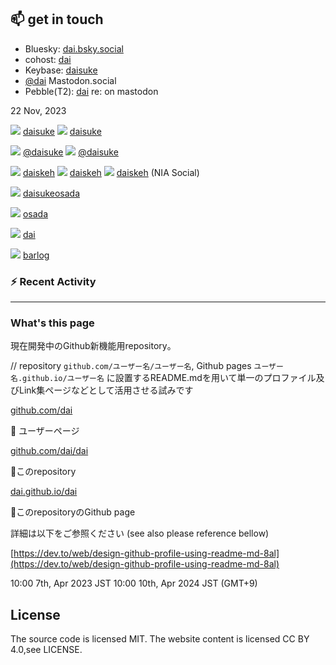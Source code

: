 ## 📫 get in touch

- Bluesky: [dai.bsky.social](https://staging.bsky.app/profile/dai.bsky.social)
- cohost: [dai](https://cohost.org/dai)
- Keybase: [daisuke](https://keybase.io/daisuke)
- <a rel="me" href="https://mastodon.social/deck/@dai">@dai</a> Mastodon.social
- Pebble(T2): [dai](https://pebble.social/deck/@dai) re: on mastodon

22 Nov, 2023

[![](https://icongr.am/simple/twitter.svg?size=24&color=currentColor&colored=false)](https://twitter.com/) [daisuke](https://twitter.com/daisuke)
[![](https://icongr.am/simple/angellist.svg?size=24&color=currentColor&colored=false)](https://angel.co) [daisuke](https://angel.co/p/daisuke)


[![](https://icongr.am/simple/medium.svg?size=24&color=currentColor&colored=false)](https://medium.com/) [@daisuke](https://medium.com/@daisuke)
[![](https://icongr.am/simple/producthunt.svg?size=24&color=currentColor&colored=false)](https://producthunt.com/) [@daisuke](https://producthunt.com/@daisuke)

[![](https://icongr.am/simple/telegram.svg?size=24&color=currentColor&colored=false)](https://t.me) [daiskeh](https://t.me/daiskeh)
[![](https://icongr.am/simple/facebook.svg?size=24&color=currentColor&colored=false)](https://facebook.com) [daiskeh](https://facebook.com/daiskeh)
![](https://icongr.am/simple/pokémon.svg?size=24&color=currentColor&colored=false) [daiskeh](https://my.nianticlabs.com/profile/E:SGCIGWVRODG5Z6EIEXSJMAMNLLT4X4X5MMVL4UBIRRGGAJIU4RIA) (NIA Social)

[![](https://icongr.am/simple/instagram.svg?size=24&color=currentColor&colored=false)](https://instagram.com) [daisukeosada](https://instagram.com/daisukeosada)

[![](https://icongr.am/simple/linkedin.svg?size=24&color=currentColor&colored=false)](https://linkedin.com) [osada](https://linkedin.com/in/osada)

[![](https://icongr.am/simple/mdnwebdocs.svg?size=24&color=currentColor&colored=false)](https://developer.mozilla.org) [dai](https://developer.mozilla.org/ja/profiles/dai)

[![](https://icongr.am/simple/hatenabookmark.svg?size=24&color=currentColor&colored=false)](https://b.hatena.ne.jp/) [barlog](https://b.hatena.ne.jp/barlog/)

### :zap: Recent Activity

* * * 

### What's this page

現在開発中のGithub新機能用repository。

// repository `github.com/ユーザー名/ユーザー名`, Github pages `ユーザー名.github.io/ユーザー名` に設置するREADME.mdを用いて単一のプロファイル及びLink集ページなどとして活用させる試みです

[github.com/dai](https://github.com/dai)

   :arrow_up_small: ユーザーページ

[github.com/dai/dai](https://github.com/dai/dai)

   :arrow_up_small:このrepository

[dai.github.io/dai](https://dai.github.io/dai)

   :arrow_up_small:このrepositoryのGithub page

詳細は以下をご参照ください (see also please reference bellow)

[https://dev.to/web/design-github-profile-using-readme-md-8al](https://dev.to/web/design-github-profile-using-readme-md-8al)

10:00 7th, Apr 2023 JST
10:00 10th, Apr 2024 JST (GMT+9)

## License
The source code is licensed MIT. The website content is licensed CC BY 4.0,see LICENSE.
